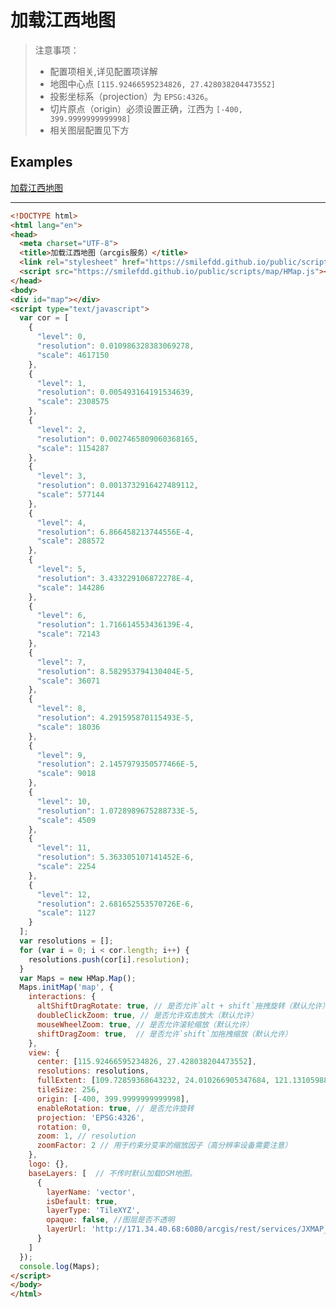 # 加载江西地图

> 注意事项：
> * 配置项相关,详见配置项详解
> * 地图中心点 `[115.92466595234826, 27.428038204473552]`
> * 投影坐标系（projection）为 `EPSG:4326`。
> * 切片原点（origin）必须设置正确，江西为 `[-400, 399.9999999999998]`
> * 相关图层配置见下方

## Examples

[加载江西地图](../../example/loadJXMap.html)

<html lang="en">
<head>
  <meta charset="UTF-8">
  <title>加载江西地图（arcgis服务）</title>
  <link rel="stylesheet" href="./lib/map/HMap.css" type="text/css">
  <script src="./lib/map/HMap.js"></script>
</head>
<body>
<div id="map"></div>
<script type="text/javascript">
  var cor = [
    {
      "level": 0,
      "resolution": 0.010986328383069278,
      "scale": 4617150
    },
    {
      "level": 1,
      "resolution": 0.005493164191534639,
      "scale": 2308575
    },
    {
      "level": 2,
      "resolution": 0.0027465809060368165,
      "scale": 1154287
    },
    {
      "level": 3,
      "resolution": 0.0013732916427489112,
      "scale": 577144
    },
    {
      "level": 4,
      "resolution": 6.866458213744556E-4,
      "scale": 288572
    },
    {
      "level": 5,
      "resolution": 3.433229106872278E-4,
      "scale": 144286
    },
    {
      "level": 6,
      "resolution": 1.716614553436139E-4,
      "scale": 72143
    },
    {
      "level": 7,
      "resolution": 8.582953794130404E-5,
      "scale": 36071
    },
    {
      "level": 8,
      "resolution": 4.291595870115493E-5,
      "scale": 18036
    },
    {
      "level": 9,
      "resolution": 2.1457979350577466E-5,
      "scale": 9018
    },
    {
      "level": 10,
      "resolution": 1.0728989675288733E-5,
      "scale": 4509
    },
    {
      "level": 11,
      "resolution": 5.363305107141452E-6,
      "scale": 2254
    },
    {
      "level": 12,
      "resolution": 2.681652553570726E-6,
      "scale": 1127
    }
  ];
  var resolutions = [];
  for (var i = 0; i < cor.length; i++) {
    resolutions.push(cor[i].resolution);
  }
  var Maps = new HMap.Map();
  Maps.initMap('map', {
    interactions: {
      altShiftDragRotate: true, // 是否允许`alt + shift`拖拽旋转（默认允许）
      doubleClickZoom: true, // 是否允许双击放大（默认允许）
      mouseWheelZoom: true, // 是否允许滚轮缩放（默认允许）
      shiftDragZoom: true,  // 是否允许`shift`加拖拽缩放（默认允许）
    },
    view: {
      center: [115.92466595234826, 27.428038204473552],
      resolutions: resolutions,
      fullExtent: [109.72859368643232, 24.010266905347684, 121.13105988819079, 30.76693489432357],
      tileSize: 256,
      origin: [-400, 399.9999999999998],
      enableRotation: true, // 是否允许旋转
      projection: 'EPSG:4326',
      rotation: 0,
      zoom: 1, // resolution
      zoomFactor: 2 // 用于约束分变率的缩放因子（高分辨率设备需要注意）
    },
    logo: {},
    baseLayers: [  // 不传时默认加载OSM地图。
      {
        layerName: 'vector',
        isDefault: true,
        layerType: 'TileXYZ',
        opaque: false, //图层是否不透明
        layerUrl: 'http://171.34.40.68:6080/arcgis/rest/services/JXMAP_2016_2/MapServer',
      }
    ]
  });
  console.log(Maps);
</script>
</body>
</html>

---
```html
<!DOCTYPE html>
<html lang="en">
<head>
  <meta charset="UTF-8">
  <title>加载江西地图（arcgis服务）</title>
  <link rel="stylesheet" href="https://smilefdd.github.io/public/scripts/map/HMap.css" type="text/css">
  <script src="https://smilefdd.github.io/public/scripts/map/HMap.js"></script>
</head>
<body>
<div id="map"></div>
<script type="text/javascript">
  var cor = [
    {
      "level": 0,
      "resolution": 0.010986328383069278,
      "scale": 4617150
    },
    {
      "level": 1,
      "resolution": 0.005493164191534639,
      "scale": 2308575
    },
    {
      "level": 2,
      "resolution": 0.0027465809060368165,
      "scale": 1154287
    },
    {
      "level": 3,
      "resolution": 0.0013732916427489112,
      "scale": 577144
    },
    {
      "level": 4,
      "resolution": 6.866458213744556E-4,
      "scale": 288572
    },
    {
      "level": 5,
      "resolution": 3.433229106872278E-4,
      "scale": 144286
    },
    {
      "level": 6,
      "resolution": 1.716614553436139E-4,
      "scale": 72143
    },
    {
      "level": 7,
      "resolution": 8.582953794130404E-5,
      "scale": 36071
    },
    {
      "level": 8,
      "resolution": 4.291595870115493E-5,
      "scale": 18036
    },
    {
      "level": 9,
      "resolution": 2.1457979350577466E-5,
      "scale": 9018
    },
    {
      "level": 10,
      "resolution": 1.0728989675288733E-5,
      "scale": 4509
    },
    {
      "level": 11,
      "resolution": 5.363305107141452E-6,
      "scale": 2254
    },
    {
      "level": 12,
      "resolution": 2.681652553570726E-6,
      "scale": 1127
    }
  ];
  var resolutions = [];
  for (var i = 0; i < cor.length; i++) {
    resolutions.push(cor[i].resolution);
  }
  var Maps = new HMap.Map();
  Maps.initMap('map', {
    interactions: {
      altShiftDragRotate: true, // 是否允许`alt + shift`拖拽旋转（默认允许）
      doubleClickZoom: true, // 是否允许双击放大（默认允许）
      mouseWheelZoom: true, // 是否允许滚轮缩放（默认允许）
      shiftDragZoom: true,  // 是否允许`shift`加拖拽缩放（默认允许）
    },
    view: {
      center: [115.92466595234826, 27.428038204473552],
      resolutions: resolutions,
      fullExtent: [109.72859368643232, 24.010266905347684, 121.13105988819079, 30.76693489432357],
      tileSize: 256,
      origin: [-400, 399.9999999999998],
      enableRotation: true, // 是否允许旋转
      projection: 'EPSG:4326',
      rotation: 0,
      zoom: 1, // resolution
      zoomFactor: 2 // 用于约束分变率的缩放因子（高分辨率设备需要注意）
    },
    logo: {},
    baseLayers: [  // 不传时默认加载OSM地图。
      {
        layerName: 'vector',
        isDefault: true,
        layerType: 'TileXYZ',
        opaque: false, //图层是否不透明
        layerUrl: 'http://171.34.40.68:6080/arcgis/rest/services/JXMAP_2016_2/MapServer',
      }
    ]
  });
  console.log(Maps);
</script>
</body>
</html>
```